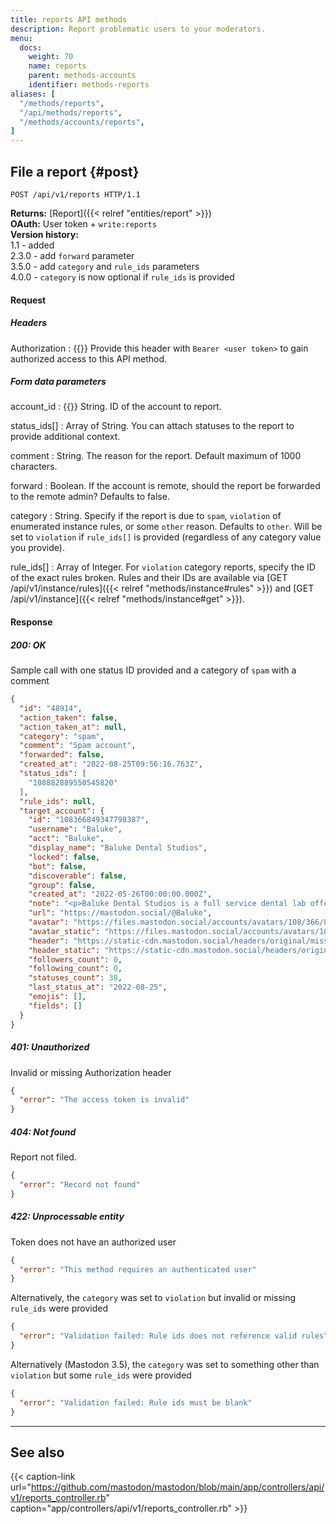 ```yaml
---
title: reports API methods
description: Report problematic users to your moderators.
menu:
  docs:
    weight: 70
    name: reports
    parent: methods-accounts
    identifier: methods-reports
aliases: [
  "/methods/reports",
  "/api/methods/reports",
  "/methods/accounts/reports",
]
---
```


<style>
#TableOfContents ul ul ul {display: none}
</style>

## File a report {#post}

```http
POST /api/v1/reports HTTP/1.1
```

**Returns:** [Report]({{< relref "entities/report" >}})\
**OAuth:** User token + `write:reports`\
**Version history:**\
1.1 - added\
2.3.0 - add `forward` parameter\
3.5.0 - add `category` and `rule_ids` parameters\
4.0.0 - `category` is now optional if `rule_ids` is provided

#### Request
##### Headers

Authorization
: {{<required>}} Provide this header with `Bearer <user token>` to gain authorized access to this API method.

##### Form data parameters

account_id
: {{<required>}} String. ID of the account to report.

status_ids[]
: Array of String. You can attach statuses to the report to provide additional context.

comment
: String. The reason for the report. Default maximum of 1000 characters.

forward
: Boolean. If the account is remote, should the report be forwarded to the remote admin? Defaults to false.

category
: String. Specify if the report is due to `spam`, `violation` of enumerated instance rules, or some `other` reason. Defaults to `other`. Will be set to `violation` if `rule_ids[]` is provided (regardless of any category value you provide).

rule_ids[]
: Array of Integer. For `violation` category reports, specify the ID of the exact rules broken. Rules and their IDs are available via [GET /api/v1/instance/rules]({{< relref "methods/instance#rules" >}}) and [GET /api/v1/instance]({{< relref "methods/instance#get" >}}).

#### Response
##### 200: OK

Sample call with one status ID provided and a category of `spam` with a comment

```json
{
  "id": "48914",
  "action_taken": false,
  "action_taken_at": null,
  "category": "spam",
  "comment": "Spam account",
  "forwarded": false,
  "created_at": "2022-08-25T09:56:16.763Z",
  "status_ids": [
    "108882889550545820"
  ],
  "rule_ids": null,
  "target_account": {
    "id": "108366849347798387",
    "username": "Baluke",
    "acct": "Baluke",
    "display_name": "Baluke Dental Studios",
    "locked": false,
    "bot": false,
    "discoverable": false,
    "group": false,
    "created_at": "2022-05-26T00:00:00.000Z",
    "note": "<p>Baluke Dental Studios is a full service dental lab offering fabrication, staining, and digital services. Advanced technologies and a meticulous process ensure reduced chair time, lower costs, and better patient outcomes with beautiful smiles. Talk to a representative today.</p><p><a href=\"https://baluke.com/\" target=\"_blank\" rel=\"nofollow noopener noreferrer\"><span class=\"invisible\">https://</span><span class=\"\">baluke.com/</span><span class=\"invisible\"></span></a></p>",
    "url": "https://mastodon.social/@Baluke",
    "avatar": "https://files.mastodon.social/accounts/avatars/108/366/849/347/798/387/original/dbcfe99ed5def0f4.png",
    "avatar_static": "https://files.mastodon.social/accounts/avatars/108/366/849/347/798/387/original/dbcfe99ed5def0f4.png",
    "header": "https://static-cdn.mastodon.social/headers/original/missing.png",
    "header_static": "https://static-cdn.mastodon.social/headers/original/missing.png",
    "followers_count": 0,
    "following_count": 0,
    "statuses_count": 38,
    "last_status_at": "2022-08-25",
    "emojis": [],
    "fields": []
  }
}
```

##### 401: Unauthorized

Invalid or missing Authorization header

```json
{
  "error": "The access token is invalid"
}
```

##### 404: Not found

Report not filed.

```json
{
  "error": "Record not found"
}
```

##### 422: Unprocessable entity

Token does not have an authorized user

```json
{
  "error": "This method requires an authenticated user"
}
```

Alternatively, the `category` was set to `violation` but invalid or missing `rule_ids` were provided

```json
{
  "error": "Validation failed: Rule ids does not reference valid rules"
}
```

Alternatively (Mastodon 3.5), the `category` was set to something other than `violation` but some `rule_ids` were provided

```json
{
  "error": "Validation failed: Rule ids must be blank"
}
```

---

## See also

{{< caption-link url="https://github.com/mastodon/mastodon/blob/main/app/controllers/api/v1/reports_controller.rb" caption="app/controllers/api/v1/reports_controller.rb" >}}
